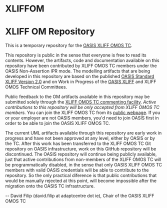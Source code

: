 # XLIFFOM
XLIFF OM Repository
===================
This is a temporary repository for the [OASIS XLIFF OMOS TC](https://www.oasis-open.org/committees/xliff-omos/).

This repository is public in the sense that everyone is free to read its contents. However, the artifacts, code and documentation available on this repository have been contributed by XLIFF OMOS TC members under the OASIS Non-Assertion IPR mode. The modelling artifacts that are being developed in this repository are based on the published [OASIS Standard XLIFF Version 2.0](http://docs.oasis-open.org/xliff/xliff-core/v2.0/xliff-core-v2.0.html) and on Work in Progress of the [OASIS XLIFF](https://www.oasis-open.org/committees/xliff/) and XLIFF OMOS Technical Committees.

Public feedback to the OM artifacts available in this repository may be submitted solely through the [XLIFF OMOS TC commenting facility](https://www.oasis-open.org/committees/comments/index.php?wg_abbrev=xliff-omos).  *Active contributions to this repository will be only accepted from XLIFF OMOS TC members.* You can join the XLIFF OMOS TC from its [public webpage](https://www.oasis-open.org/committees/xliff-omos/). If you or your employer are not OASIS members, you'd need to join OASIS first in order to be able to join the OASIS XLIFF OMOS TC.

The current UML artifacts available through this repository are early work in progress and have not been approved at any level, either by OASIS or by the TC. After this work has been transferred to the XLIFF OMOS TC Git repository on OASIS infrastructure, work on this GitHub repository will be discontinued. The OASIS repository will continue being publicly available, just that active contributions from non-members of the XLIFF OMOS TC will be programmatically disabled, in the sense that only OASIS XLIFF OMOS TC members with valid OASIS credentials will be able to contribute to the repository. So the only practical diference is that public contributions that would be manually rejected at this point, will become impossible after the migration onto the OASIS TC infrastructure.

-- David Filip (david.filip at adaptcentre dot ie), Chair of the OASIS XLIFF OMOS TC
